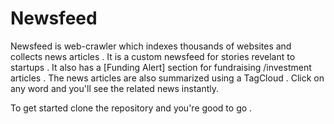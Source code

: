 # Newsfeed
Newsfeed is web-crawler which indexes thousands of  websites and collects news articles . 
It is a custom newsfeed for stories revelant to startups . 
It also has a [Funding Alert] section for fundraising /investment articles .
The news articles are also summarized using a TagCloud .
Click on any word and you'll see the related news instantly. 

To get started clone the repository and you're good to go .
